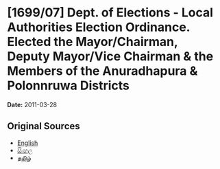 # [1699/07] Dept. of Elections - Local Authorities Election Ordinance. Elected the Mayor/Chairman, Deputy Mayor/Vice Chairman & the Members of the Anuradhapura & Polonnruwa Districts

**Date:** 2011-03-28

## Original Sources

- [English](https://documents.gov.lk/view/extra-gazettes/2011/3/1699-07_E.pdf)
- [සිංහල](https://documents.gov.lk/view/extra-gazettes/2011/3/1699-07_S.pdf)
- [தமிழ்](https://documents.gov.lk/view/extra-gazettes/2011/3/1699-07_T.pdf)
